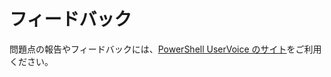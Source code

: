 # フィードバック
問題点の報告やフィードバックには、[PowerShell UserVoice のサイト](http://windowsserver.uservoice.com/forums/301869-powershell)をご利用ください。


<!--HONumber=Jun16_HO4-->


